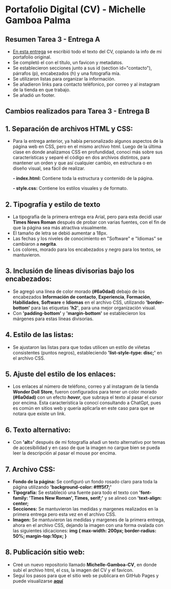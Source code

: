 # Portafolio Digital (CV) - Michelle Gamboa Palma

## Resumen Tarea 3 - Entrega A
- [En esta entrega](https://github.com/Michelle-7/starter/tree/main/Tareas/Tarea_03) se escribió todo el texto del CV, copiando la info de mi portafolio original.
- Se completó el <head> con el título, un favicon y metadatos.
- Se establecieron secciones junto a sus id (section id="contacto"), párrafos (p), encabezados (h) y una fotografía mía.
- Se utilizaron listas para organizar la información.
- Se añadieron links para contacto teléfonico, por correo y al instagram de la tienda en que trabajo.
- Se añadió un footer.
  
## Cambios realizados para Tarea 3 - Entrega B

## 1. Separación de archivos HTML y CSS:
   - Para la entrega anterior, ya había personalizado algunos aspectos de la página web en CSS, pero en el mismo archivo html. Luego de la última clase en donde analizamos CSS en profundidad, conocí más sobre sus características y separé el código en dos archivos distintos, para mantener un orden y que así cualquier cambio, en estructura o en diseño visual, sea fácil de realizar. 

     **- index.html:** Contiene toda la estructura y contenido de la página.

     **- style.css:** Contiene los estilos visuales y de formato.
     
## 2. Tipografía y estilo de texto
  - La tipografía de la primera entrega era Arial, pero para esta decidí usar **Times News Roman** después de probar con varias fuentes, con el fin de que la página sea más atractiva visualmente.
  - El tamaño de letra se debió aumentar a 18px.
  - Las fechas y los niveles de conocimiento en "Software" e "Idiomas" se cambiaron a **negrita**.
  - Los colores, morado para los encabezados y negro para los textos, se mantuvieron.
    
## 3. Inclusión de líneas divisorias bajo los encabezados:
   - Se agregó una línea de color morado **(#6a0dad)** debajo de los encabezados **Información de contacto**, **Experiencia**, **Formación**, **Habilidades**, **Software** e **Idiomas** en el archivo CSS, utilizando **'border-bottom'** para las etiquetas **'h2'**, para una mejor organización visual.
   - Con **'padding-bottom'** y **'margin-bottom'** se establecieron los márgenes para estas líneas divisorias.

## 4. Estilo de las listas:
   - Se ajustaron las listas para que todas utilicen un estilo de viñetas consistentes (puntos negros), estableciendo **'list-style-type: disc;'** en el archivo CSS. 

## 5. Ajuste del estilo de los enlaces:
   - Los enlaces al número de teléfono, correo y al instagram de la tienda **Wonder Doll Store**, fueron configurados para tener un color morado **(#6a0dad)** con un efecto ***hover***, que subraya el texto al pasar el cursor por encima. Esta característica la conocí consultando a ChatGpt, pues es común en sitios web y quería aplicarla en este caso para que se notara que existe un link.

## 6. Texto alternativo:
   - Con **'alt='** después de mi fotografía añadí un texto alternativo por temas de accesibilidad y en caso de que la imagen no cargue bien se pueda leer la descripción al pasar el mouse por encima.

## 7. Archivo CSS:
   - **Fondo de la página:** Se configuró un fondo rosado claro para toda la página utilizando **'background-color: #fff5f7;'**
   - **Tipografía:** Se estableció una fuente para todo el texto con **'font-family: 'Times New Roman', Times, serif;'** y se alineó con **'text-align: center;**
   - **Secciones:** Se mantuvieron las medidas y margenes realizados en la primera entrega pero esta vez en el archivo CSS.
   - **Imagen:** Se mantuvieron las medidas y margenes de la primera entrega, ahora en el archivo CSS, dejando la imagen con una forma ovalada con las siguientes idicaciones: **img {
  max-width: 200px;
    border-radius: 50%;
    margin-top:10px;
}**

## 8. Publicación sitio web:
  - Creé un nuevo repositorio llamado **Michelle-Gamboa-CV**, en donde subí el archivo html, el css, la imagen del CV y el favicon.
  - Seguí los pasos para que el sitio web se publicara en GitHub Pages y puede visualizarse **[aquí](https://michelle-7.github.io/Michelle-Gamboa-CV/)**


